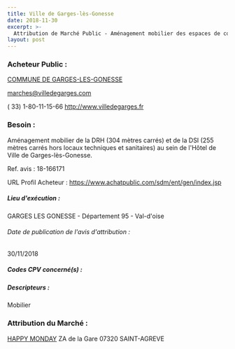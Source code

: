 ```yaml
---
title: Ville de Garges-lès-Gonesse
date: 2018-11-30
excerpt: >-
  Attribution de Marché Public - Aménagement mobilier des espaces de coworking de la Direction des Ressources Humaines et de la Direction des Systèmes d'Information de la ville de Garges-lès-Gonesse
layout: post
---
```


### Acheteur Public : 
<a href="/acheteur-33/siren-219502689"> COMMUNE DE GARGES-LES-GONESSE</a><br/>



marches@villedegarges.com

( 33) 1-80-11-15-66
http://www.villedegarges.fr
### Besoin :

Aménagement mobilier de la DRH (304 mètres carrés) et de la DSI (255 mètres carrés hors locaux techniques et sanitaires) au sein de l'Hôtel de Ville de Garges-lès-Gonesse.

Ref. avis : 18-166171

URL Profil Acheteur : https://www.achatpublic.com/sdm/ent/gen/index.jsp

##### Lieu d'exécution :

GARGES LES GONESSE - Département 95 - Val-d'oise

###### Date de publication de l'avis d'attribution : 
30/11/2018

##### Codes CPV concerné(s) :

##### Descripteurs :
Mobilier <br/>

### Attribution du Marché :
<a href="/entreprise-256/siren-344400866"> HAPPY MONDAY</a>    ZA de la Gare 07320 SAINT-AGREVE <br/>
